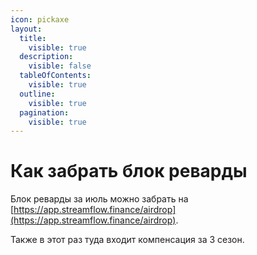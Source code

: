 ```yaml
---
icon: pickaxe
layout:
  title:
    visible: true
  description:
    visible: false
  tableOfContents:
    visible: true
  outline:
    visible: true
  pagination:
    visible: true
---
```


# Как забрать блок реварды

Блок реварды за июль можно забрать на [https://app.streamflow.finance/airdrop](https://app.streamflow.finance/airdrop).

Также в этот раз туда входит компенсация за 3 сезон.
